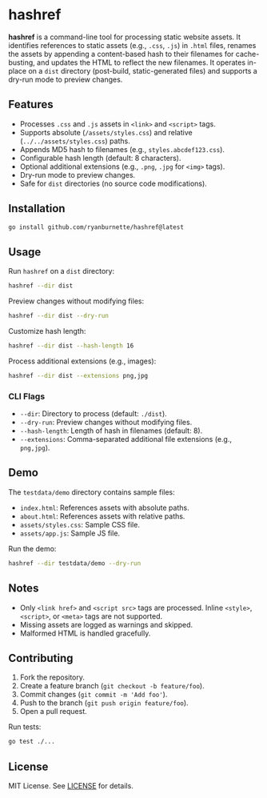 # hashref

**hashref** is a command-line tool for processing static website assets. It identifies references to static assets (e.g., `.css`, `.js`) in `.html` files, renames the assets by appending a content-based hash to their filenames for cache-busting, and updates the HTML to reflect the new filenames. It operates in-place on a `dist` directory (post-build, static-generated files) and supports a dry-run mode to preview changes.

## Features
- Processes `.css` and `.js` assets in `<link>` and `<script>` tags.
- Supports absolute (`/assets/styles.css`) and relative (`../../assets/styles.css`) paths.
- Appends MD5 hash to filenames (e.g., `styles.abcdef123.css`).
- Configurable hash length (default: 8 characters).
- Optional additional extensions (e.g., `.png`, `.jpg` for `<img>` tags).
- Dry-run mode to preview changes.
- Safe for `dist` directories (no source code modifications).

## Installation
```bash
go install github.com/ryanburnette/hashref@latest
```

## Usage
Run `hashref` on a `dist` directory:
```bash
hashref --dir dist
```

Preview changes without modifying files:
```bash
hashref --dir dist --dry-run
```

Customize hash length:
```bash
hashref --dir dist --hash-length 16
```

Process additional extensions (e.g., images):
```bash
hashref --dir dist --extensions png,jpg
```

### CLI Flags
- `--dir`: Directory to process (default: `./dist`).
- `--dry-run`: Preview changes without modifying files.
- `--hash-length`: Length of hash in filenames (default: 8).
- `--extensions`: Comma-separated additional file extensions (e.g., `png,jpg`).

## Demo
The `testdata/demo` directory contains sample files:
- `index.html`: References assets with absolute paths.
- `about.html`: References assets with relative paths.
- `assets/styles.css`: Sample CSS file.
- `assets/app.js`: Sample JS file.

Run the demo:
```bash
hashref --dir testdata/demo --dry-run
```

## Notes
- Only `<link href>` and `<script src>` tags are processed. Inline `<style>`, `<script>`, or `<meta>` tags are not supported.
- Missing assets are logged as warnings and skipped.
- Malformed HTML is handled gracefully.

## Contributing
1. Fork the repository.
2. Create a feature branch (`git checkout -b feature/foo`).
3. Commit changes (`git commit -m 'Add foo'`).
4. Push to the branch (`git push origin feature/foo`).
5. Open a pull request.

Run tests:
```bash
go test ./...
```

## License
MIT License. See [LICENSE](LICENSE) for details.
